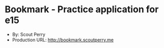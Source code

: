 
# Bookmark - Practice application for e15
+ By: Scout Perry
+ Production URL: <http://bookmark.scoutperry.me>